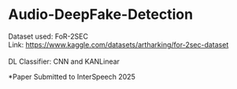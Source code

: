 # Audio-DeepFake-Detection

Dataset used: FoR-2SEC <br>
Link: https://www.kaggle.com/datasets/artharking/for-2sec-dataset<br><br>
DL Classifier: CNN and KANLinear

*Paper Submitted to InterSpeech 2025
